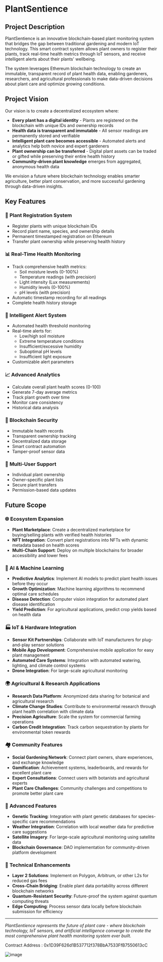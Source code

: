 # PlantSentience

## Project Description

PlantSentience is an innovative blockchain-based plant monitoring system that bridges the gap between traditional gardening and modern IoT technology. This smart contract system allows plant owners to register their plants, track real-time health metrics through IoT sensors, and receive intelligent alerts about their plants' wellbeing.

The system leverages Ethereum blockchain technology to create an immutable, transparent record of plant health data, enabling gardeners, researchers, and agricultural professionals to make data-driven decisions about plant care and optimize growing conditions.

## Project Vision

Our vision is to create a decentralized ecosystem where:
- **Every plant has a digital identity** - Plants are registered on the blockchain with unique IDs and ownership records
- **Health data is transparent and immutable** - All sensor readings are permanently stored and verifiable
- **Intelligent plant care becomes accessible** - Automated alerts and analytics help both novice and expert gardeners
- **Plant ownership can be transferred** - Digital plant assets can be traded or gifted while preserving their entire health history
- **Community-driven plant knowledge** emerges from aggregated, anonymous health data

We envision a future where blockchain technology enables smarter agriculture, better plant conservation, and more successful gardening through data-driven insights.

## Key Features

### 🌱 **Plant Registration System**
- Register plants with unique blockchain IDs
- Record plant name, species, and ownership details
- Permanent timestamped registration on Ethereum
- Transfer plant ownership while preserving health history

### 📊 **Real-Time Health Monitoring**
- Track comprehensive health metrics:
  - Soil moisture levels (0-100%)
  - Temperature readings (with precision)
  - Light intensity (Lux measurements)
  - Humidity levels (0-100%)
  - pH levels (with precision)
- Automatic timestamp recording for all readings
- Complete health history storage

### 🚨 **Intelligent Alert System**
- Automated health threshold monitoring
- Real-time alerts for:
  - Low/high soil moisture
  - Extreme temperature conditions
  - Insufficient/excessive humidity
  - Suboptimal pH levels
  - Insufficient light exposure
- Customizable alert parameters

### 📈 **Advanced Analytics**
- Calculate overall plant health scores (0-100)
- Generate 7-day average metrics
- Track plant growth over time
- Monitor care consistency
- Historical data analysis

### 🔐 **Blockchain Security**
- Immutable health records
- Transparent ownership tracking
- Decentralized data storage
- Smart contract automation
- Tamper-proof sensor data

### 👥 **Multi-User Support**
- Individual plant ownership
- Owner-specific plant lists
- Secure plant transfers
- Permission-based data updates

## Future Scope

### 🌐 **Ecosystem Expansion**
- **Plant Marketplace**: Create a decentralized marketplace for buying/selling plants with verified health histories
- **NFT Integration**: Convert plant registrations into NFTs with dynamic metadata based on health scores
- **Multi-Chain Support**: Deploy on multiple blockchains for broader accessibility and lower fees

### 🤖 **AI & Machine Learning**
- **Predictive Analytics**: Implement AI models to predict plant health issues before they occur
- **Growth Optimization**: Machine learning algorithms to recommend optimal care schedules
- **Disease Detection**: Computer vision integration for automated plant disease identification
- **Yield Prediction**: For agricultural applications, predict crop yields based on health data

### 🏭 **IoT & Hardware Integration**
- **Sensor Kit Partnerships**: Collaborate with IoT manufacturers for plug-and-play sensor solutions
- **Mobile App Development**: Comprehensive mobile application for easy plant management
- **Automated Care Systems**: Integration with automated watering, lighting, and climate control systems
- **Drone Integration**: For large-scale agricultural monitoring

### 🌍 **Agricultural & Research Applications**
- **Research Data Platform**: Anonymized data sharing for botanical and agricultural research
- **Climate Change Studies**: Contribute to environmental research through plant health correlation with climate data
- **Precision Agriculture**: Scale the system for commercial farming operations
- **Carbon Credit Integration**: Track carbon sequestration by plants for environmental token rewards

### 🏘️ **Community Features**
- **Social Gardening Network**: Connect plant owners, share experiences, and exchange knowledge
- **Gamification**: Achievement systems, leaderboards, and rewards for excellent plant care
- **Expert Consultations**: Connect users with botanists and agricultural experts
- **Plant Care Challenges**: Community challenges and competitions to promote better plant care

### 🔬 **Advanced Features**
- **Genetic Tracking**: Integration with plant genetic databases for species-specific care recommendations
- **Weather Integration**: Correlation with local weather data for predictive care suggestions
- **Satellite Imagery**: For large-scale agricultural monitoring using satellite data
- **Blockchain Governance**: DAO implementation for community-driven platform development

### 🚀 **Technical Enhancements**
- **Layer 2 Solutions**: Implement on Polygon, Arbitrum, or other L2s for reduced gas fees
- **Cross-Chain Bridging**: Enable plant data portability across different blockchain networks
- **Quantum-Resistant Security**: Future-proof the system against quantum computing threats
- **Edge Computing**: Process sensor data locally before blockchain submission for efficiency

---

*PlantSentience represents the future of plant care - where blockchain technology, IoT sensors, and artificial intelligence converge to create the most comprehensive plant health monitoring system ever built.*


Contract Address :  0x1D39F626d1B537712f378BbA7533FfB7550613cC

![image](https://github.com/user-attachments/assets/834b4328-4440-4d31-9b86-69209fe1a73e)

